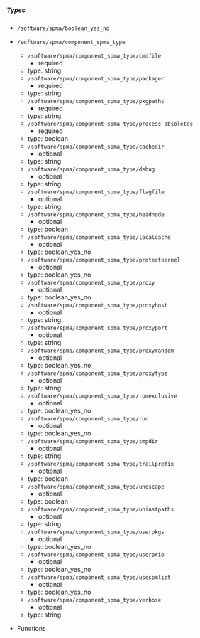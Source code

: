  ##### Types
  - `/software/spma/boolean_yes_no`
  - `/software/spma/component_spma_type`
    - `/software/spma/component_spma_type/cmdfile`
      - required
    - type: string
    - `/software/spma/component_spma_type/packager`
      - required
    - type: string
    - `/software/spma/component_spma_type/pkgpaths`
      - required
    - type: string
    - `/software/spma/component_spma_type/process_obsoletes`
      - required
    - type: boolean
    - `/software/spma/component_spma_type/cachedir`
      - optional
    - type: string
    - `/software/spma/component_spma_type/debug`
      - optional
    - type: string
    - `/software/spma/component_spma_type/flagfile`
      - optional
    - type: string
    - `/software/spma/component_spma_type/headnode`
      - optional
    - type: boolean
    - `/software/spma/component_spma_type/localcache`
      - optional
    - type: boolean_yes_no
    - `/software/spma/component_spma_type/protectkernel`
      - optional
    - type: boolean_yes_no
    - `/software/spma/component_spma_type/proxy`
      - optional
    - type: boolean_yes_no
    - `/software/spma/component_spma_type/proxyhost`
      - optional
    - type: string
    - `/software/spma/component_spma_type/proxyport`
      - optional
    - type: string
    - `/software/spma/component_spma_type/proxyrandom`
      - optional
    - type: boolean_yes_no
    - `/software/spma/component_spma_type/proxytype`
      - optional
    - type: string
    - `/software/spma/component_spma_type/rpmexclusive`
      - optional
    - type: boolean_yes_no
    - `/software/spma/component_spma_type/run`
      - optional
    - type: boolean_yes_no
    - `/software/spma/component_spma_type/tmpdir`
      - optional
    - type: string
    - `/software/spma/component_spma_type/trailprefix`
      - optional
    - type: boolean
    - `/software/spma/component_spma_type/unescape`
      - optional
    - type: boolean
    - `/software/spma/component_spma_type/uninstpaths`
      - optional
    - type: string
    - `/software/spma/component_spma_type/userpkgs`
      - optional
    - type: boolean_yes_no
    - `/software/spma/component_spma_type/userprio`
      - optional
    - type: boolean_yes_no
    - `/software/spma/component_spma_type/usespmlist`
      - optional
    - type: boolean_yes_no
    - `/software/spma/component_spma_type/verbose`
      - optional
    - type: string

 - Functions
